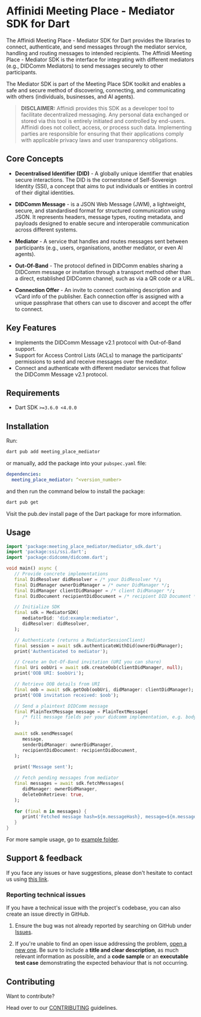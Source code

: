 # Affinidi Meeting Place - Mediator SDK for Dart

The Affinidi Meeting Place - Mediator SDK for Dart provides the libraries to connect, authenticate, and send messages through the mediator service, handling and routing messages to intended recipients. The Affinidi Meeting Place - Mediator SDK is the interface for integrating with different mediators (e.g., DIDComm Mediators) to send messages securely to other participants.

The Mediator SDK is part of the Meeting Place SDK toolkit and enables a safe and secure method of discovering, connecting, and communicating with others (individuals, businesses, and AI agents).

> **DISCLAIMER:** Affinidi provides this SDK as a developer tool to facilitate decentralized messaging. Any personal data exchanged or stored via this tool is entirely initiated and controlled by end-users. Affinidi does not collect, access, or process such data. Implementing parties are responsible for ensuring that their applications comply with applicable privacy laws and user transparency obligations.

## Core Concepts

- **Decentralised Identifier (DID)** - A globally unique identifier that enables secure interactions. The DID is the cornerstone of Self-Sovereign Identity (SSI), a concept that aims to put individuals or entities in control of their digital identities.

- **DIDComm Message** - is a JSON Web Message (JWM), a lightweight, secure, and standardised format for structured communication using JSON. It represents headers, message types, routing metadata, and payloads designed to enable secure and interoperable communication across different systems.

- **Mediator** - A service that handles and routes messages sent between participants (e.g., users, organisations, another mediator, or even AI agents).

- **Out-Of-Band** - The protocol defined in DIDComm enables sharing a DIDComm message or invitation through a transport method other than a direct, established DIDComm channel, such as via a QR code or a URL.

- **Connection Offer** - An invite to connect containing description and vCard info of the publisher. Each connection offer is assigned with a unique passphrase that others can use to discover and accept the offer to connect.

## Key Features

- Implements the DIDComm Message v2.1 protocol with Out-of-Band support.
- Support for Access Control Lists (ACLs) to manage the participants' permissions to send and receive messages over the mediator.
- Connect and authenticate with different mediator services that follow the DIDComm Message v2.1 protocol.

## Requirements

- Dart SDK `>=3.6.0 <4.0.0`

## Installation

Run:

```bash
dart pub add meeting_place_mediator
```

or manually, add the package into your `pubspec.yaml` file:

```yaml
dependencies:
  meeting_place_mediator: ^<version_number>
```

and then run the command below to install the package:

```bash
dart pub get
```

Visit the pub.dev install page of the Dart package for more information.

## Usage

```dart
import 'package:meeting_place_mediator/mediator_sdk.dart';
import 'package:ssi/ssi.dart';
import 'package:didcomm/didcomm.dart';

void main() async {
   // Provide concrete implementations
   final DidResolver didResolver = /* your DidResolver */;
   final DidManager ownerDidManager = /* owner DidManager */;
   final DidManager clientDidManager = /* client DidManager */;
   final DidDocument recipientDidDocument = /* recipient DID Document */;

   // Initialize SDK
   final sdk = MediatorSDK(
      mediatorDid: 'did:example:mediator',
      didResolver: didResolver,
   );

   // Authenticate (returns a MediatorSessionClient)
   final session = await sdk.authenticateWithDid(ownerDidManager);
   print('Authenticated to mediator');

   // Create an Out-Of-Band invitation (URI you can share)
   final Uri oobUri = await sdk.createOob(clientDidManager, null);
   print('OOB URI: $oobUri');

   // Retrieve OOB details from URI
   final oob = await sdk.getOob(oobUri, didManager: clientDidManager);
   print('OOB invitation received: $oob');

   // Send a plaintext DIDComm message
   final PlainTextMessage message = PlainTextMessage(
      /* fill message fields per your didcomm implementation, e.g. body/text */
   );

   await sdk.sendMessage(
      message,
      senderDidManager: ownerDidManager,
      recipientDidDocument: recipientDidDocument,
   );
  
   print('Message sent');

   // Fetch pending messages from mediator
   final messages = await sdk.fetchMessages(
      didManager: ownerDidManager,
      deleteOnRetrieve: true,
   );
  
   for (final m in messages) {
      print('Fetched message hash=${m.messageHash}, message=${m.message}');
   }
}
```

For more sample usage, go to [example folder](https://github.com/affinidi/affinidi-meetingplace-sdk-dart/tree/main/example).

## Support & feedback

If you face any issues or have suggestions, please don't hesitate to contact us using [this link](https://share.hsforms.com/1i-4HKZRXSsmENzXtPdIG4g8oa2v).

### Reporting technical issues

If you have a technical issue with the project's codebase, you can also create an issue directly in GitHub.

1. Ensure the bug was not already reported by searching on GitHub under
   [Issues](https://github.com/affinidi/affinidi-meetingplace-sdk-dart/issues).

2. If you're unable to find an open issue addressing the problem,
   [open a new one](https://github.com/affinidi/affinidi-meetingplace-sdk-dart/issues/new).
   Be sure to include a **title and clear description**, as much relevant information as possible,
   and a **code sample** or an **executable test case** demonstrating the expected behaviour that is not occurring.

## Contributing

Want to contribute?

Head over to our [CONTRIBUTING](https://github.com/affinidi/affinidi-meetingplace-sdk-dart/blob/main/CONTRIBUTING.md) guidelines.
